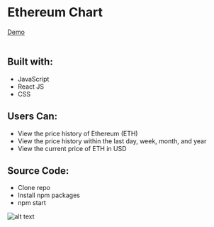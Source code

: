 <h1>Ethereum Chart</h1>
<a href="https://stunning-choir-167523.firebaseapp.com">
  Demo
</a>
<br />
<br />

<h2>Built with:</h2>
<ul>
  <li>JavaScript</li>
  <li>React JS</li>
  <li>CSS</li>
</ul>

<h2>Users Can:</h2>
<ul>
  <li>View the price history of Ethereum (ETH)</li>
  <li>View the price history within the last day, week, month, and year</li>
  <li>View the current price of ETH in USD</li>
</ul>

<h2>Source Code:</h2>
<ul>
  <li>Clone repo</li>
  <li>Install npm packages</li>
  <li>npm start</li>
</ul>

![alt text](https://media.giphy.com/media/iGtBigOFcgwg0/giphy.gif)
